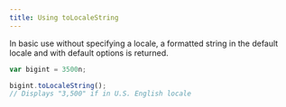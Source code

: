 ```yaml
---
title: Using toLocaleString
---
```

In basic use without specifying a locale, a formatted string in the default locale and with default options is returned.

```js
var bigint = 3500n;

bigint.toLocaleString();
// Displays "3,500" if in U.S. English locale
```
